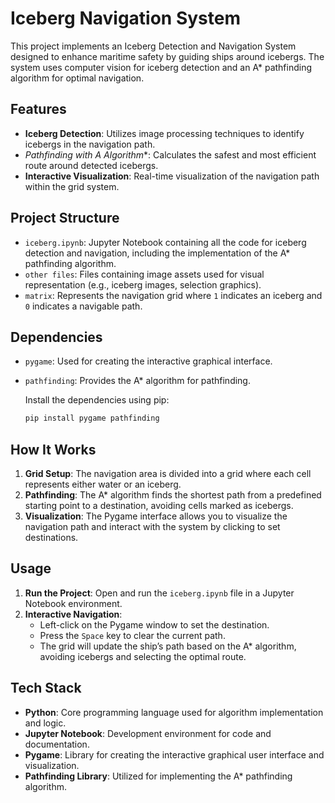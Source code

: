  # Iceberg Navigation System

This project implements an Iceberg Detection and Navigation System designed to enhance maritime safety by guiding ships around icebergs. The system uses computer vision for iceberg detection and an A* pathfinding algorithm for optimal navigation.

## Features

- **Iceberg Detection**: Utilizes image processing techniques to identify icebergs in the navigation path.
- **Pathfinding with A* Algorithm**: Calculates the safest and most efficient route around detected icebergs.
- **Interactive Visualization**: Real-time visualization of the navigation path within the grid system.

## Project Structure

- `iceberg.ipynb`: Jupyter Notebook containing all the code for iceberg detection and navigation, including the implementation of the A* pathfinding algorithm.
- `other files`: Files containing image assets used for visual representation (e.g., iceberg images, selection graphics).
- `matrix`: Represents the navigation grid where `1` indicates an iceberg and `0` indicates a navigable path.

## Dependencies

- `pygame`: Used for creating the interactive graphical interface.
- `pathfinding`: Provides the A* algorithm for pathfinding.
  
  Install the dependencies using pip:

  ```bash
  pip install pygame pathfinding

## How It Works

1. **Grid Setup**: The navigation area is divided into a grid where each cell represents either water or an iceberg.
2. **Pathfinding**: The A* algorithm finds the shortest path from a predefined starting point to a destination, avoiding cells marked as icebergs.
3. **Visualization**: The Pygame interface allows you to visualize the navigation path and interact with the system by clicking to set destinations.

## Usage

1. **Run the Project**: Open and run the `iceberg.ipynb` file in a Jupyter Notebook environment.
2. **Interactive Navigation**:
   - Left-click on the Pygame window to set the destination.
   - Press the `Space` key to clear the current path.
   - The grid will update the ship’s path based on the A* algorithm, avoiding icebergs and selecting the optimal route.

## Tech Stack

- **Python**: Core programming language used for algorithm implementation and logic.
- **Jupyter Notebook**: Development environment for code and documentation.
- **Pygame**: Library for creating the interactive graphical user interface and visualization.
- **Pathfinding Library**: Utilized for implementing the A* pathfinding algorithm.

